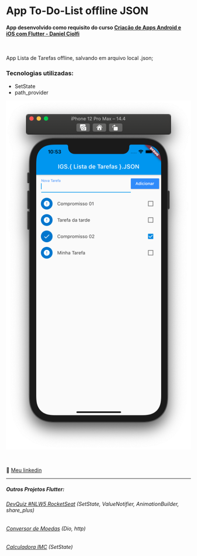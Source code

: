 # App To-Do-List offline JSON 
#### App desenvolvido como requisito do curso [Criação de Apps Android e iOS com Flutter - Daniel Ciolfi](https://www.udemy.com/course/curso-completo-flutter-app-android-ios/)

<br>


App Lista de Tarefas offline, salvando em arquivo local .json;

### Tecnologias utilizadas:

- SetState
- path_provider

![screen](/imgs/screen01.png)

<br>

💬 [Meu linkedin](https://www.linkedin.com/in/isaias-gon%C3%A7alves-igs/)

<hr>

##### Outros Projetos Flutter:
###### [DevQuiz #NLW5 RocketSeat](https://github.com/IsaBass/nlw5_devquiz) (SetState, ValueNotifier, AnimationBuilder, share_plus)
###### [Conversor de Moedas](https://github.com/IsaBass/conversor_moedas) (Dio, http)
###### [Calculadora IMC](https://github.com/IsaBass/calcIMC) (SetState)




<!--
## Meus Projetos Flutter:
#### [DevQuiz #NLW5 RocketSeat](https://github.com/IsaBass/nlw5_devquiz)
- projeto da 5ª NLW , trilha Flutter
- SetState, ValueNotifier, AnimationBuilder, shared_plus
<!--
#### [Calculadora IMC](https://github.com/IsaBass/calcIMC)
- projeto inicial de aprendizado
- SetState
-->

